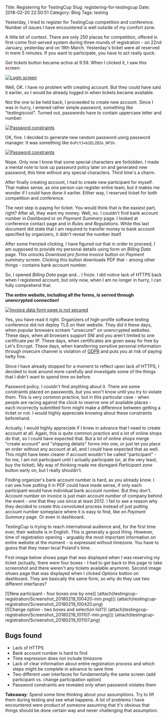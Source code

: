 Title: Registering for TestingCup
Slug: registering-for-testingcup
Date: 2018-02-20 22:50:51
Category: Blog
Tags: testing

Yesterday, I tried to register for TestingCup competition and conference. Number of issues I have encountered is well outside of my comfort zone.

<!-- more -->

A little bit of context. There are only 250 places for competition, offered in first-come first-served system during three rounds of registration - on 22nd January, yesterday and on 19th March. Yesterday's ticket were all reserved in mere 5 minutes. If you want to participate, you have to act really quick.

*Get tickets* button became active at 9.59. When I clicked it, I saw this screen:

[![Login screen]({attach}testingcup-registration/Screenshot_20180220_095516-min.png)](
{attach}testingcup-registration/Screenshot_20180220_095516.png)

Well, OK. I have no problem with creating account. But they could have said it earlier, so I would be already logged in when tickets became available.

Not the one to be held back, I proceeded to create new account. Since I was in hurry, I entered rather simple password, something like "testingiscool". Turned out, passwords have to contain uppercase letter and number:

[![Password constraints]({attach}testingcup-registration/Screenshot_20180219_100745-min.png)](
{attach}testingcup-registration/Screenshot_20180219_100745.png)

OK, fine. I decided to generate new random password using password manager. It was something like `0uPcYJ=bIELZDZe_NFSh`.

[![Password constraints]({attach}testingcup-registration/Screenshot_20180219_100819-min.png)](
{attach}testingcup-registration/Screenshot_20180219_100819.png)

Nope. Only now I know that some special characters are forbidden. I made a mental note to look up password policy later on and generated new password, this time without any special characters. Third time's a charm.

After finally creating account, I had to create new participant for myself. That makes sense, as one person can register entire team, but it makes me wonder if I could have done it earlier. Either way, I reserved ticket for both competition and conference.

The next step is paying for ticket. You would think that is the easiest part, right? After all, they want my money. Well, no. I couldn't find bank account number in *Dashboard* or on *Payment Summary* page. I looked at conference contact page and in *Rules and Regulations*. While this last document did state that I am required to transfer money to bank account specified by organizers, it didn't reveal the number itself.

After some frenzied clicking, I have figured out that in order to proceed, I am supposed to provide my personal details using form on *Billing Data* page. This unlocks *Download pro forma invoice* button on *Payment summary* screen. Clicking this button downloads PDF that - among other things - contains bank account number.

So, I opened *Billing Data* page and… I froze. I did notice lack of HTTPS back when I registered account, but only now, when I am no longer in hurry, I can fully comprehend that.

**The entire website, including all the forms, is served through unencrypted connection!**

[![Invoice data form page is not secured](
{attach}testingcup-registration/Screenshot_20180220_100852-min.png)](
{attach}testingcup-registration/Screenshot_20180220_100852.png)

Yes, you have read it right. Organizers of high-profile software testing conference did not deploy TLS on their website. They did it these days, when popular browsers scream "unsecure!" on unencrypted websites. These days, when all browsers support SNI and you aren't limited to one certificate per IP. These days, when certificates are given away for free by Let's Encrypt. These days, when transferring sensitive personal information through insecure channel is violation of [GDPR](https://www.eugdpr.org/) and puts you at risk of paying hefty fine.

Since I have already stopped for a moment to reflect upon lack of HTTPS, I decided to look around more carefully and investigate some of the things that I didn't want to spend time on before.

Password policy. I couldn't find anything about it. There are some constraints placed on passwords, but you won't know until you try to violate them. This is very common practice, but in this particular case - when people are racing against the clock to reserve one of available places - each incorrectly submitted form might make a difference between getting a ticket or not. I would highly appreciate knowing about these constraints beforehand.

Actually, I would highly appreciate if I knew in advance that I need to create account at all. Again, this is quite common practice and a lot of online shops do that, so I could have expected that. But a lot of online shops merge "create account" and "shipping details" forms into one, or just let you place an order without any account at all, and I could have expected that as well. This might have been clearer if account wouldn't be called "participant" - for me, I am not participant until I actually participate (or, at the very least, buy the ticket). My way of thinking made me disregard *Participant zone* button early on, but I really shouldn't.

Finding organizer's bank account number is hard, as you already know. I can see how putting it in PDF could have made sense, if only each participant would have individual bank account number. But they don't. Account number on invoice is just main account number of company behind the event - one that they use since at least 2012. I fail to see a reason why they decided to create this convoluted process instead of just putting account number someplace where it is easy to find, like on *Payment Summary* page. Or even in dashboard.

TestingCup is trying to reach international audience and, for the first time ever, their website is in English. This is generally a good thing. However, time of registration opening - arguably the most important information on entire website at the moment - is expressed without timezone. You have to guess that they mean local Poland's time.

First image below shows page that was displayed when I was reserving my ticket (actually, there were four boxes - I had to get back to this page to take screenshot and there weren't any tickets available anymore). Second image shows page that was displayed when I clicked *Options* button on dashboard. They are basically the same form, so why do they use two different interfaces?
<div markdown="1" class="row">
<div class="col-md-6">
[![New participant - four boxes one by one](
{attach}testingcup-registration/Screenshot_20180219_100420-min.png)](
{attach}testingcup-registration/Screenshot_20180219_100420.png)
</div>
<div class="col-md-6">
[![Change option - two boxes and selection list?](
{attach}testingcup-registration/Screenshot_20180219_101107-min.png)](
{attach}testingcup-registration/Screenshot_20180219_101107.png)
</div>
</div>

## Bugs found

* Lack of HTTPS
* Bank account number is hard to find
* Time expression does not include timezone
* Lack of clear information about entire registration process and which steps might be complete in advance to save time
* Two different user interfaces for fundamentally the same screen (add participant vs. change participation option)
* Password constraints are revealed only when password violates them

**Takeaway**: Spend some time thinking about your assumptions. Try to lift them during testing and see what happens. A lot of problems I have encountered were product of someone assuming that it's obvious that things should be done certain way and never challenging that assumption.

